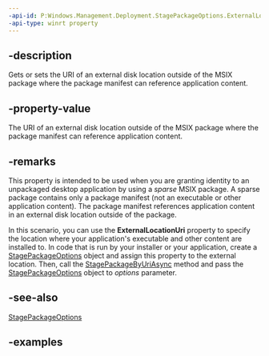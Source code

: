 ```yaml
---
-api-id: P:Windows.Management.Deployment.StagePackageOptions.ExternalLocationUri
-api-type: winrt property
---
```


## -description

Gets or sets the URI of an external disk location outside of the MSIX package where the package manifest can reference application content.

## -property-value

The URI of an external disk location outside of the MSIX package where the package manifest can reference application content.

## -remarks

This property is intended to be used when you are granting identity to an unpackaged desktop application by using a *sparse* MSIX package. A sparse package contains only a package manifest (not an executable or other application content). The package manifest references application content in an external disk location outside of the package.

In this scenario, you can use the **ExternalLocationUri** property to specify the location where your application's executable and other content are installed to. In code that is run by your installer or your application, create a [StagePackageOptions](stagepackageoptions.md) object and assign this property to the external location. Then, call the [StagePackageByUriAsync](packagemanager_stagepackagebyuriasync_446584280.md) method and pass the [StagePackageOptions](stagepackageoptions.md) object to *options* parameter.

## -see-also

[StagePackageOptions](stagepackageoptions.md)

## -examples

